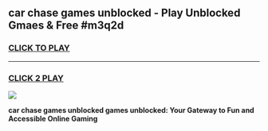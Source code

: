 
## car chase games unblocked - Play Unblocked Gmaes & Free #m3q2d
<h3>
<a href="https://premium.freeplayer.one?title=car_chase_games_unblocked&ref=03M">CLICK TO PLAY</a></h3>
<hr>

<h3>
<a href="https://premium.freeplayer.one?title=car_chase_games_unblocked&ref=03M">CLICK 2 PLAY</a>
  
</h3>

<a href="https://premium.freeplayer.one?title=car_chase_games_unblocked&ref=03M"><img src="https://clearcache.store/games.png"></a>


**car chase games unblocked games unblocked: Your Gateway to Fun and Accessible Online Gaming**
